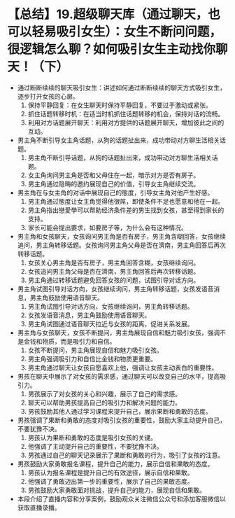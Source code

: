 # 【总结】19.超级聊天库（通过聊天，也可以轻易吸引女生）：女生不断问问题，很逻辑怎么聊？如何吸引女生主动找你聊天！（下）

-   通过断断续续的聊天吸引女生：讲述如何通过断断续续的聊天方式吸引女生，逐步打开女孩的心扉。
    1.  保持平静回复：在女生聊天时保持平静回复，不要过于激动或紧张。
    2.  抓住话题转移时机：在适当时机抓住话题转移的机会，保持对话的流畅。
    3.  利用对方话题展开聊天：利用对方提供的话题展开聊天，增加彼此之间的互动。
-   男主角不断引导女主角话题，从狗的话题扯出来，成功带动对方聊生活相关话题。
    1.  男主角不断引导话题，从狗的话题扯出来，成功带动对方聊生活相关话题。
    2.  女主角询问男主角是否和父母住在一起，暗示对方是否有房子。
    3.  男主角通过隐晦的邀约展现自己的价值，引导女主角继续交流。
-   男主角在与女主角的对话中展现自己的態度，引导女主角对他产生好感。
    1.  男主角通过態度让女主角觉得他很屌，即使条件不足也愿意和他在一起。
    2.  男主角指出戀愛學可以帮助经济条件差的男生找到女孩，甚至得到家长的支持。
    3.  家长可能会提出要求，如要房子等，为什么会有这种情况。
-   男主角和女孩聊天，女孩询问男主角是否有房子，男主角含糊回答，女孩继续追问，男主角转移话题。女孩询问男主角父母是否在濟南，男主角回答后再次转移话题。
    1.  女孩关心男主角是否有房子，男主角回答含糊，女孩继续询问。
    2.  女孩追问男主角父母是否在濟南，男主角回答后再次转移话题。
    3.  男主角通过转移话题避免回答女孩的问题，试图引导对话方向。
-   男主角试图引导对话方向，女孩继续询问，男主角转移话题，女孩发语音消息，男主角鼓励使用语音聊天。
    1.  男主角试图引导对话方向，女孩继续询问，男主角转移话题。
    2.  女孩发语音消息，男主角鼓励使用语音聊天。
    3.  男主角试图通过语音聊天拉近与女孩的距离，促进关系发展。
-   男主角与女孩聊天，女孩不断提问，男主角展现自信和魅力吸引女孩，强调不是金钱和物质，而是吸引力和自信。
    1.  女孩不断提问，男主角展现自信和魅力吸引女孩。
    2.  男主角强调吸引力和自信比金钱和物质更重要。
    3.  男主角通过聊天让女孩自愿喜欢上他，强调让女孩主动表白的重要性。
-   男孩在聊天中展示了对女孩的需求感，通过聊天可以改变自己的水平，提高吸引力。
    1.  男孩展示了对女孩的关心和兴趣，展示了自己的需求感。
    2.  聊天可以帮助男孩提高自己的吸引力和解决问题的能力。
    3.  男孩鼓励其他人通过学习课程来提升自己，展示果断和勇敢的态度。
-   男孩强调了果断和勇敢的态度对吸引女孩的重要性，鼓励大家主动提升自己，不要犹豫不决。
    1.  男孩认为果断和勇敢的态度是吸引女孩的关键。
    2.  他强调了主动提升自己的重要性，不要犹豫不决。
    3.  男孩通过自己的聊天记录展示了果断和勇敢的行为，吸引了女孩的注意。
-   男孩鼓励大家勇敢报名课程，提升自己的能力，展示自信和果敢的态度。
    1.  男孩认为报名课程是提升自己的有效途径，展示自信和果敢。
    2.  他强调了勇敢迈出第一步的重要性，展示了自己的果敢态度。
    3.  男孩鼓励大家勇敢面对挑战，提升自己的能力，展现自信和果敢。
-   本段介绍了直播内容和分享案例，鼓励观众关注微信公众号和添加客服微信以获取直播录播。 